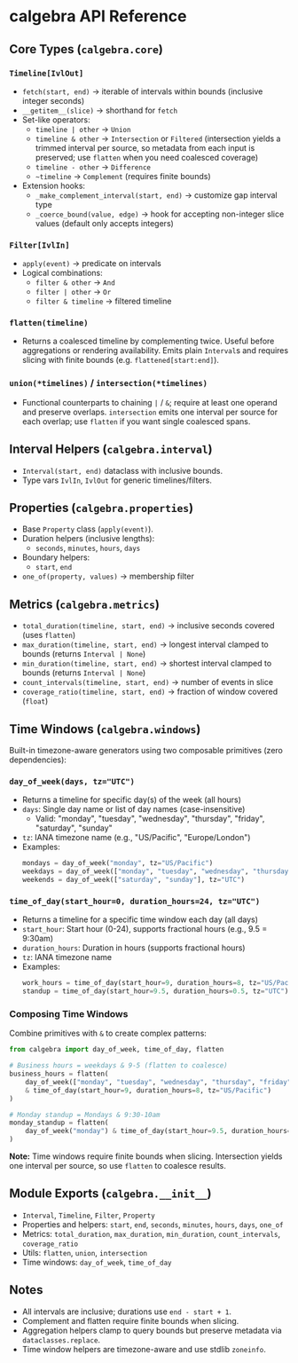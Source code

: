 # calgebra API Reference

## Core Types (`calgebra.core`)

### `Timeline[IvlOut]`
- `fetch(start, end)` → iterable of intervals within bounds (inclusive integer seconds)
- `__getitem__(slice)` → shorthand for `fetch`
- Set-like operators:
  - `timeline | other` → `Union`
  - `timeline & other` → `Intersection` or `Filtered` (intersection yields a trimmed interval per source, so metadata from each input is preserved; use `flatten` when you need coalesced coverage)
  - `timeline - other` → `Difference`
  - `~timeline` → `Complement` (requires finite bounds)
- Extension hooks:
  - `_make_complement_interval(start, end)` → customize gap interval type
  - `_coerce_bound(value, edge)` → hook for accepting non-integer slice values (default only accepts integers)

### `Filter[IvlIn]`
- `apply(event)` → predicate on intervals
- Logical combinations:
  - `filter & other` → `And`
  - `filter | other` → `Or`
  - `filter & timeline` → filtered timeline

### `flatten(timeline)`
- Returns a coalesced timeline by complementing twice. Useful before aggregations or rendering availability. Emits plain `Interval`s and requires slicing with finite bounds (e.g. `flattened[start:end]`).

### `union(*timelines)` / `intersection(*timelines)`
- Functional counterparts to chaining `|` / `&`; require at least one operand and preserve overlaps. `intersection` emits one interval per source for each overlap; use `flatten` if you want single coalesced spans.

## Interval Helpers (`calgebra.interval`)
- `Interval(start, end)` dataclass with inclusive bounds.
- Type vars `IvlIn`, `IvlOut` for generic timelines/filters.

## Properties (`calgebra.properties`)
- Base `Property` class (`apply(event)`).
- Duration helpers (inclusive lengths):
  - `seconds`, `minutes`, `hours`, `days`
- Boundary helpers:
  - `start`, `end`
- `one_of(property, values)` → membership filter

## Metrics (`calgebra.metrics`)
- `total_duration(timeline, start, end)` → inclusive seconds covered (uses `flatten`)
- `max_duration(timeline, start, end)` → longest interval clamped to bounds (returns `Interval | None`)
- `min_duration(timeline, start, end)` → shortest interval clamped to bounds (returns `Interval | None`)
- `count_intervals(timeline, start, end)` → number of events in slice
- `coverage_ratio(timeline, start, end)` → fraction of window covered (`float`)

## Time Windows (`calgebra.windows`)
Built-in timezone-aware generators using two composable primitives (zero dependencies):

### `day_of_week(days, tz="UTC")`
- Returns a timeline for specific day(s) of the week (all hours)
- `days`: Single day name or list of day names (case-insensitive)
  - Valid: "monday", "tuesday", "wednesday", "thursday", "friday", "saturday", "sunday"
- `tz`: IANA timezone name (e.g., "US/Pacific", "Europe/London")
- Examples:
  ```python
  mondays = day_of_week("monday", tz="US/Pacific")
  weekdays = day_of_week(["monday", "tuesday", "wednesday", "thursday", "friday"])
  weekends = day_of_week(["saturday", "sunday"], tz="UTC")
  ```

### `time_of_day(start_hour=0, duration_hours=24, tz="UTC")`
- Returns a timeline for a specific time window each day (all days)
- `start_hour`: Start hour (0-24), supports fractional hours (e.g., 9.5 = 9:30am)
- `duration_hours`: Duration in hours (supports fractional hours)
- `tz`: IANA timezone name
- Examples:
  ```python
  work_hours = time_of_day(start_hour=9, duration_hours=8, tz="US/Pacific")  # 9am-5pm
  standup = time_of_day(start_hour=9.5, duration_hours=0.5, tz="UTC")  # 9:30am-10am
  ```

### Composing Time Windows
Combine primitives with `&` to create complex patterns:

```python
from calgebra import day_of_week, time_of_day, flatten

# Business hours = weekdays & 9-5 (flatten to coalesce)
business_hours = flatten(
    day_of_week(["monday", "tuesday", "wednesday", "thursday", "friday"])
    & time_of_day(start_hour=9, duration_hours=8, tz="US/Pacific")
)

# Monday standup = Mondays & 9:30-10am
monday_standup = flatten(
    day_of_week("monday") & time_of_day(start_hour=9.5, duration_hours=0.5)
)
```

**Note:** Time windows require finite bounds when slicing. Intersection yields one interval per source, so use `flatten` to coalesce results.

## Module Exports (`calgebra.__init__`)
- `Interval`, `Timeline`, `Filter`, `Property`
- Properties and helpers: `start`, `end`, `seconds`, `minutes`, `hours`, `days`, `one_of`
- Metrics: `total_duration`, `max_duration`, `min_duration`, `count_intervals`, `coverage_ratio`
- Utils: `flatten`, `union`, `intersection`
- Time windows: `day_of_week`, `time_of_day`

## Notes
- All intervals are inclusive; durations use `end - start + 1`.
- Complement and flatten require finite bounds when slicing.
- Aggregation helpers clamp to query bounds but preserve metadata via `dataclasses.replace`.
- Time window helpers are timezone-aware and use stdlib `zoneinfo`.
